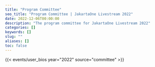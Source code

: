 ```yaml
---
title: "Program Committee"
seo_title: "Program Committee | JakartaOne Livestream 2022"
date: 2022-12-06T00:00:00
description: "The program committee for JakartaOne Livestream 2022"
categories: []
keywords: []
slug: ""
aliases: []
toc: false
---
```


{{< events/user_bios year="2022" source="committee" >}}